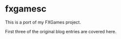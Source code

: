 # fxgamesc

This is a port of my FXGames project.

First three of the original blog entries are covered here.

